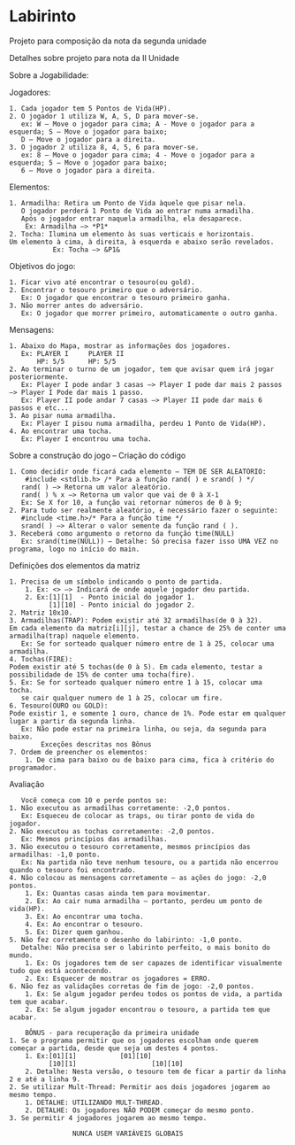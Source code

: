 # Labirinto
Projeto para composição da nota da segunda unidade

Detalhes sobre projeto para nota da II Unidade

				
				
Sobre a Jogabilidade:
					
Jogadores:

    1. Cada jogador tem 5 Pontos de Vida(HP).
    2. O jogador 1 utiliza W, A, S, D para mover-se.	
       ex: W – Move o jogador para cima; A - Move o jogador para a esquerda; S – Move o jogador para baixo; 
       D – Move o jogador para a direita.
    3. O jogador 2 utiliza 8, 4, 5, 6 para mover-se.	
       ex: 8 – Move o jogador para cima; 4 - Move o jogador para a esquerda; 5 – Move o jogador para baixo; 
       6 – Move o jogador para a direita.

Elementos:

    1. Armadilha: Retira um Ponto de Vida àquele que pisar nela.
       O jogador perderá 1 Ponto de Vida ao entrar numa armadilha. 
       Após o jogador entrar naquela armadilha, ela desaparece.
       	Ex: Armadilha –> *P1*
    2. Tocha: Ilumina um elemento às suas verticais e horizontais. 
    Um elemento à cima, à direita, à esquerda e abaixo serão revelados.
               Ex: Tocha –> &P1&
               
Objetivos do jogo:

    1. Ficar vivo até encontrar o tesouro(ou gold).
    2. Encontrar o tesouro primeiro que o adversário.
       Ex: O jogador que encontrar o tesouro primeiro ganha.
    3. Não morrer antes do adversário.
       Ex: O jogador que morrer primeiro, automaticamente o outro ganha.
       
Mensagens:

    1. Abaixo do Mapa, mostrar as informações dos jogadores.
       Ex: PLAYER I		PLAYER II
           HP: 5/5		HP: 5/5
    2. Ao terminar o turno de um jogador, tem que avisar quem irá jogar posteriormente.
       Ex: Player I pode andar 3 casas –> Player I pode dar mais 2 passos –> Player I Pode dar mais 1 passo.
       Ex: Player II pode andar 7 casas –> Player II pode dar mais 6 passos e etc... 
    3. Ao pisar numa armadilha.
       Ex: Player I pisou numa armadilha, perdeu 1 Ponto de Vida(HP).
    4. Ao encontrar uma tocha.
       Ex: Player I encontrou uma tocha.
       
Sobre a construção do jogo – Criação do código

    1. Como decidir onde ficará cada elemento – TEM DE SER ALEATÓRIO:
        #include <stdlib.h> /* Para a função rand( ) e srand( ) */
       rand( ) –> Retorna um valor aleatório.
       rand( ) % x –> Retorna um valor que vai de 0 à X-1
       Ex: Se X for 10, a função vai retornar números de 0 à 9;
    2. Para tudo ser realmente aleatório, é necessário fazer o seguinte:
       #include <time.h>/* Para a função time */
       srand( ) –> Alterar o valor semente da função rand ( ).
    3. Receberá como argumento o retorno da função time(NULL)
       Ex: srand(time(NULL)) – Detalhe: Só precisa fazer isso UMA VEZ no programa, logo no início do main.

Definições dos elementos da matriz

    1. Precisa de um símbolo indicando o ponto de partida.
        1. Ex: <> –> Indicará de onde aquele jogador deu partida.
        2. Ex:[1][1]  - Ponto inicial do jogador 1.
              [1][10] - Ponto inicial do jogador 2.
    2. Matriz 10x10.
    3. Armadilhas(TRAP): Podem existir até 32 armadilhas(de 0 à 32).
    Em cada elemento da matriz[i][j], testar a chance de 25% de conter uma armadilha(trap) naquele elemento.
       Ex: Se for sorteado qualquer número entre de 1 à 25, colocar uma armadilha.
    4. Tochas(FIRE): 
    Podem existir até 5 tochas(de 0 à 5). Em cada elemento, testar a possibilidade de 15% de conter uma tocha(fire).
    5. Ex: Se for sorteado qualquer número entre 1 à 15, colocar uma tocha.
       se cair qualquer numero de 1 à 25, colocar um fire.
    6. Tesouro(OURO ou GOLD): 
    Pode existir 1, e somente 1 ouro, chance de 1%. Pode estar em qualquer lugar a partir da segunda linha.
       Ex: Não pode estar na primeira linha, ou seja, da segunda para baixo.
            Exceções descritas nos Bônus
    7. Ordem de preencher os elementos:
        1. De cima para baixo ou de baixo para cima, fica à critério do programador.

Avaliação

       Você começa com 10 e perde pontos se:
    1. Não executou as armadilhas corretamente: -2,0 pontos.
       Ex: Esqueceu de colocar as traps, ou tirar ponto de vida do jogador.
    2. Não executou as tochas corretamente: -2,0 pontos.
       Ex: Mesmos princípios das armadilhas.
    3. Não executou o tesouro corretamente, mesmos princípios das armadilhas: -1,0 ponto.
       Ex: Na partida não teve nenhum tesouro, ou a partida não encerrou quando o tesouro foi encontrado.
    4. Não colocou as mensagens corretamente – as ações do jogo: -2,0 pontos.
        1. Ex: Quantas casas ainda tem para movimentar.
        2. Ex: Ao cair numa armadilha – portanto, perdeu um ponto de vida(HP).
        3. Ex: Ao encontrar uma tocha.
        4. Ex: Ao encontrar o tesouro.
        5. Ex: Dizer quem ganhou.
    5. Não fez corretamente o desenho do labirinto: -1,0 ponto.
       Detalhe: Não precisa ser o labirinto perfeito, o mais bonito do mundo.
        1. Ex: Os jogadores tem de ser capazes de identificar visualmente tudo que está acontecendo.
        2. Ex: Esquecer de mostrar os jogadores = ERRO. 
    6. Não fez as validações corretas de fim de jogo: -2,0 pontos.
        1. Ex: Se algum jogador perdeu todos os pontos de vida, a partida tem que acabar.
        2. Ex: Se algum jogador encontrou o tesouro, a partida tem que acabar.

		BÔNUS - para recuperação da primeira unidade
    1. Se o programa permitir que os jogadores escolham onde querem começar a partida, desde que seja um destes 4 pontos.
        1. Ex:[01][1]			[01][10]
              [10][1]                   [10][10]
        2. Detalhe: Nesta versão, o tesouro tem de ficar a partir da linha 2 e até a linha 9.
    2. Se utilizar Mult-Thread: Permitir aos dois jogadores jogarem ao mesmo tempo.
        1. DETALHE: UTILIZANDO MULT-THREAD.
        2. DETALHE: Os jogadores NÃO PODEM começar do mesmo ponto.
    3. Se permitir 4 jogadores jogarem ao mesmo tempo.
  
					NUNCA USEM VARIÁVEIS GLOBAIS

